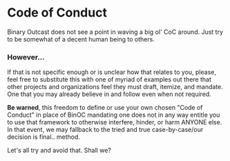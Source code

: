 # Code of Conduct

Binary Outcast does not see a point in waving a big ol' CoC around. Just try to be somewhat of a decent human being to others.

### However...
If that is not specific enough or is unclear how that relates to you, please, feel free to substitute this with one of myriad of examples out there that other projects and organizations feel they must draft, itemize, and mandate. One that you may already believe in and follow even when not required.

**Be warned**, this freedom to define or use your own chosen "Code of Conduct" in place of BinOC mandating one does not in any way entitle you to use that framework to otherwise interfere, hinder, or harm ANYONE else. In that event, we may fallback to the tried and true case-by-case/our decision is final.. method.

Let's all try and avoid that. Shall we?
